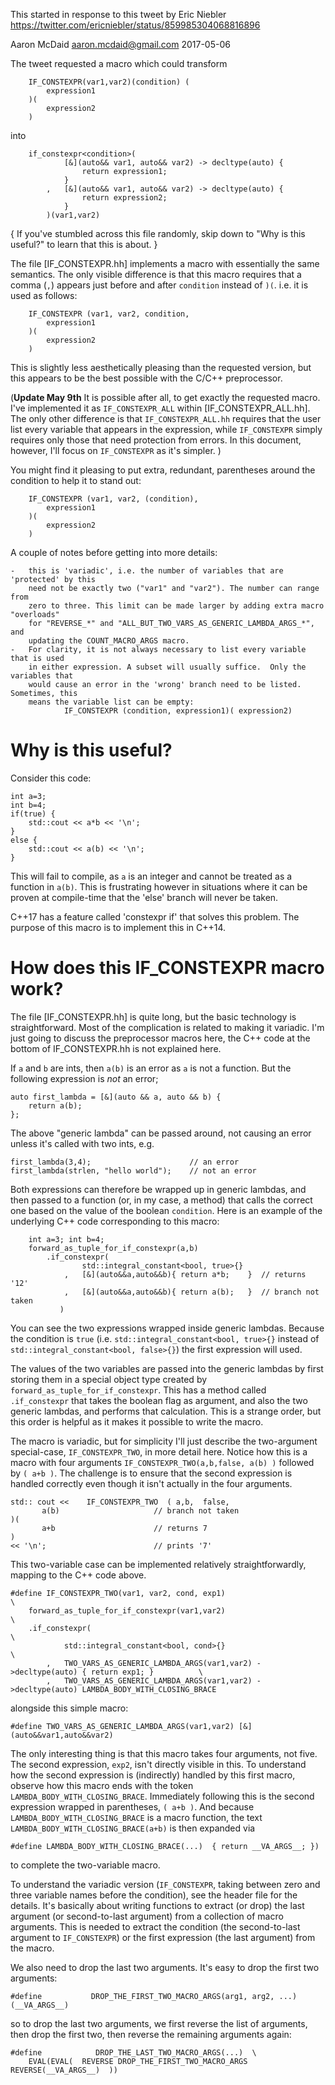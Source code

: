 This started in response to this tweet by Eric Niebler
https://twitter.com/ericniebler/status/859985304068816896

Aaron McDaid aaron.mcdaid@gmail.com  2017-05-06

The tweet requested a macro which could transform

        IF_CONSTEXPR(var1,var2)(condition) (
            expression1
        )(
            expression2
        )

into

        if_constexpr<condition>(
                [&](auto&& var1, auto&& var2) -> decltype(auto) {
                    return expression1;
                }
            ,   [&](auto&& var1, auto&& var2) -> decltype(auto) {
                    return expression2;
                }
            )(var1,var2)


{ If you've stumbled across this file randomly, skip down to "Why is this useful?"
  to learn that this is about.  }



The file [IF_CONSTEXPR.hh] implements a macro with essentially the same semantics.
The only visible difference is that this macro requires that a comma (`,`) appears
just before and after `condition` instead of `)(`. i.e. it is used as follows:


        IF_CONSTEXPR (var1, var2, condition,
            expression1
        )(
            expression2
        )

This is slightly less aesthetically pleasing than the requested version, but this
appears to be the best possible with the C/C++ preprocessor.

(**Update May 9th** It is possible after all, to get exactly the requested macro.
I've implemented it as `IF_CONSTEXPR_ALL` within [IF_CONSTEXPR_ALL.hh].
The only other difference is that `IF_CONSTEXPR_ALL.hh` requires that the user
list every variable that appears in the expression, while `IF_CONSTEXPR` simply
requires only those that need protection from errors.
In this document, however, I'll focus on `IF_CONSTEXPR` as it's simpler.
)

You might find it pleasing to put extra, redundant, parentheses around the condition
to help it to stand out:

        IF_CONSTEXPR (var1, var2, (condition),
            expression1
        )(
            expression2
        )

A couple of notes before getting into more details:

    -   this is 'variadic', i.e. the number of variables that are 'protected' by this
        need not be exactly two ("var1" and "var2"). The number can range from
        zero to three. This limit can be made larger by adding extra macro "overloads"
        for "REVERSE_*" and "ALL_BUT_TWO_VARS_AS_GENERIC_LAMBDA_ARGS_*", and
        updating the COUNT_MACRO_ARGS macro.
    -   For clarity, it is not always necessary to list every variable that is used
        in either expression. A subset will usually suffice.  Only the variables that
        would cause an error in the 'wrong' branch need to be listed. Sometimes, this
        means the variable list can be empty:
                IF_CONSTEXPR (condition, expression1)( expression2)


# Why is this useful?

Consider this code:

    int a=3;
    int b=4;
    if(true) {
        std::cout << a*b << '\n';
    }
    else {
        std::cout << a(b) << '\n';
    }

This will fail to compile, as `a` is an integer and cannot be treated as a function
in `a(b)`. This is frustrating however in situations where it can be proven at
compile-time that the 'else' branch will never be taken.

C++17 has a feature called 'constexpr if' that solves this problem.
The purpose of this macro is to implement this in C++14.

# How does this IF_CONSTEXPR macro work?

The file [IF_CONSTEXPR.hh] is quite long, but the basic technology is straightforward.
Most of the complication is related to making it variadic. I'm just going
to discuss the preprocessor macros here, the C++ code at the bottom of IF_CONSTEXPR.hh
is not explained here.

If `a` and `b` are ints, then `a(b)` is an error as `a` is not a function.
But the following expression is *not* an error;

    auto first_lambda = [&](auto && a, auto && b) {
        return a(b);
    };

The above "generic lambda" can be passed around, not causing an error unless it's called
with two ints, e.g.

    first_lambda(3,4);                      // an error
    first_lambda(strlen, "hello world");    // not an error

Both expressions can therefore be wrapped up in generic lambdas, and then passed
to a function (or, in my case, a method) that calls the correct one based on
the value of the boolean `condition`.
Here is an example of the underlying C++ code corresponding to this macro:

        int a=3; int b=4;
        forward_as_tuple_for_if_constexpr(a,b)
            .if_constexpr(
                    std::integral_constant<bool, true>{}
                ,   [&](auto&&a,auto&&b){ return a*b;    }  // returns '12'
                ,   [&](auto&&a,auto&&b){ return a(b);   }  // branch not taken
               )

You can see the two expressions wrapped inside generic lambdas. Because the
condition is `true` (i.e. `std::integral_constant<bool, true>{}` instead of
`std::integral_constant<bool, false>{}`) the first expression will used.

The values of the two variables are passed into the generic lambdas by first
storing them in a special object type created by `forward_as_tuple_for_if_constexpr`.
This has a method called `.if_constexpr` that takes the boolean flag as argument,
and also the two generic lambdas, and performs that calculation. This is
a strange order, but this order is helpful as it makes it possible to write the
macro.

The macro is variadic, but for simplicity I'll just describe the two-argument
special-case, `IF_CONSTEXPR_TWO`, in more detail here. Notice how this is
a macro with four arguments `IF_CONSTEXPR_TWO(a,b,false, a(b) )` followed by
`( a+b )`. The challenge is to ensure that the second expression is handled
correctly even though it isn't actually in the four arguments.

    std:: cout <<    IF_CONSTEXPR_TWO  ( a,b,  false,
           a(b)                     // branch not taken
    )(
           a+b                      // returns 7
    )
    << '\n';                        // prints '7'

This two-variable case can be implemented relatively straightforwardly, mapping
to the C++ code above.

    #define IF_CONSTEXPR_TWO(var1, var2, cond, exp1)                                 \
        forward_as_tuple_for_if_constexpr(var1,var2)                                 \
        .if_constexpr(                                                               \
                std::integral_constant<bool, cond>{}                                 \
            ,   TWO_VARS_AS_GENERIC_LAMBDA_ARGS(var1,var2) ->decltype(auto) { return exp1; }          \
            ,   TWO_VARS_AS_GENERIC_LAMBDA_ARGS(var1,var2) ->decltype(auto) LAMBDA_BODY_WITH_CLOSING_BRACE

alongside this simple macro:

    #define TWO_VARS_AS_GENERIC_LAMBDA_ARGS(var1,var2) [&](auto&&var1,auto&&var2)

The only interesting thing is that this macro takes four arguments, not five. The second
expression, `exp2`, isn't directly visible in this. To understand how the second expression
is (indirectly) handled by this first macro, observe how this macro ends with the
token `LAMBDA_BODY_WITH_CLOSING_BRACE`. Immediately following this is the second expression
wrapped in parentheses, `( a+b )`. And because `LAMBDA_BODY_WITH_CLOSING_BRACE`
is a macro function, the text `LAMBDA_BODY_WITH_CLOSING_BRACE(a+b)` is then expanded via

    #define LAMBDA_BODY_WITH_CLOSING_BRACE(...)  { return __VA_ARGS__; })

to complete the two-variable macro.

To understand the variadic version (`IF_CONSTEXPR`, taking between zero and three variable names
before the condition), see the header file for the details. It's basically about writing
functions to extract (or drop) the last argument (or second-to-last argument) from a collection
of macro arguments.  This is needed to extract the condition (the second-to-last argument
to `IF_CONSTEXPR`) or the first expression (the last argument) from the macro.

We also need to drop the last two arguments. It's easy to drop the first two arguments:

    #define           DROP_THE_FIRST_TWO_MACRO_ARGS(arg1, arg2, ...) (__VA_ARGS__)

so to drop the last two arguments, we first reverse the list of arguments, then drop
the first two, then reverse the remaining arguments again:

    #define            DROP_THE_LAST_TWO_MACRO_ARGS(...)  \
        EVAL(EVAL(  REVERSE DROP_THE_FIRST_TWO_MACRO_ARGS  REVERSE(__VA_ARGS__)  ))
